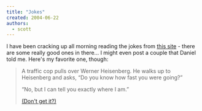 ```yaml
---
title: "Jokes"
created: 2004-06-22
authors:
  - scott
---
```


I have been cracking up all morning reading the jokes from [this site](http://diveintomark.org/archives/2004/06/18/favorite-jokes) - there are some really good ones in there... I might even post a couple that Daniel told me. Here's my favorite one, though:

> A traffic cop pulls over Werner Heisenberg. He walks up to Heisenberg and asks, “Do you know how fast you were going?”
>
> “No, but I can tell you exactly where I am.”
>
> [(Don't get it?)](http://en.wikipedia.org/wiki/Uncertainty_principle)

